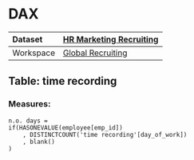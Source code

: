 



# DAX

|Dataset|[HR Marketing Recruiting](./../HR-Marketing-Recruiting.md)|
| :--- | :--- |
|Workspace|[Global Recruiting](../../Workspaces/Global-Recruiting.md)|

## Table: time recording

### Measures:


```dax
n.o. days = 
if(HASONEVALUE(employee[emp_id])
    , DISTINCTCOUNT('time recording'[day_of_work])
    , blank()
)
```

